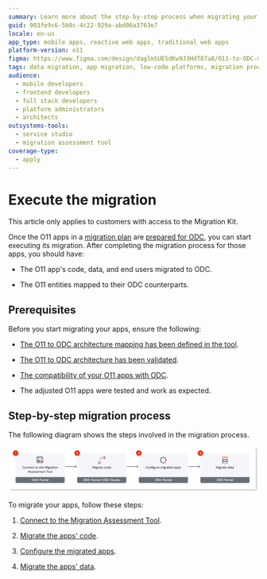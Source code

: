 ```yaml
---
summary: Learn more about the step-by-step process when migrating your o11 apps and data to ODC.
guid: 903fe9c6-5b0c-4c22-929a-abd06a3763e7
locale: en-us
app_type: mobile apps, reactive web apps, traditional web apps
platform-version: o11
figma: https://www.figma.com/design/daglmSUESdKw9J3HdT87a8/O11-to-ODC-migration?node-id=2139-92
tags: data migration, app migration, low-code platforms, migration process, migration tools
audience:
  - mobile developers
  - frontend developers
  - full stack developers
  - platform administrators
  - architects
outsystems-tools:
  - service studio
  - migration assessment tool
coverage-type:
  - apply
---
```


# Execute the migration

<div class="info" markdown="1">

This article only applies to customers with access to the Migration Kit. 

</div>

Once the O11 apps in a [migration plan](../plan/plan-define-migration-plans.md) are [prepared for ODC](../prepare/prep-intro.md), you can start executing its migration. After completing the migration process for those apps, you should have:

* The O11 app's code, data, and end users migrated to ODC. 

* The O11 entities mapped to their ODC counterparts.

## Prerequisites

Before you start migrating your apps, ensure the following:

* [The O11 to ODC architecture mapping has been defined in the tool](../plan/plan-map-apps.md).

* [The O11 to ODC architecture has been validated](../plan/plan-assess-refactor.md).

* [The compatibility of your O11 apps with ODC](../prepare/prep-refactor-o11-apps.md).

* The adjusted O11 apps were tested and work as expected.

## Step-by-step migration process

The following diagram shows the steps involved in the migration process.

![Diagram showing the steps involved in the migration process](images/execute-one-shot-migration-diag.png "Migration process")

To migrate your apps, follow these steps:

1. [Connect to the Migration Assessment Tool](execute-connect-to-tool.md).

1. [Migrate the apps' code](execute-about-migrate-code.md).

1. [Configure the migrated apps](execute-configure-migrated-apps.md).

1. [Migrate the apps' data](execute-about-migrate-data.md).
